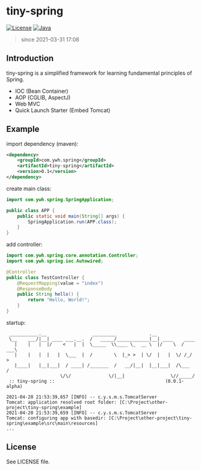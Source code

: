 # tiny-spring

[![License](https://img.shields.io/badge/license-MIT-4EB1BA.svg)]()
[![Java](https://img.shields.io/badge/language-Java-orange.svg)]()

> since 2021-03-31 17:08

## Introduction

tiny-spring is a simplified framework for learning fundamental principles of Spring.

- IOC (Bean Container)
- AOP (CGLIB, AspectJ)
- Web MVC 
- Quick Launch Starter (Embed Tomcat)

## Example
import dependency (maven): 
```xml
<dependency>
    <groupId>com.ywh.spring</groupId>
    <artifactId>tiny-spring</artifactId>
    <version>0.1</version>
</dependency>
```
create main class:
```java
import com.ywh.spring.SpringApplication;

public class APP {
    public static void main(String[] args) {
        SpringApplication.run(APP.class);
    }
}
```
add controller:
```java
import com.ywh.spring.core.annotation.Controller;
import com.ywh.spring.ioc.Autowired;

@Controller
public class TestController {
    @RequestMapping(value = "index")
    @ResponseBody
    public String hello() {
        return "Hello, World!";
    }
}
```

startup:
```
 ___________.__                 _________            .__                
 \__    ___/|__| ____ ___.__.  /   _____/____________|__| ____    ____  
   |    |   |  |/    <   |  |  \_____  \\____ \_  __ \  |/    \  / ___\ 
   |    |   |  |   |  \___  |  /        \  |_> >  | \/  |   |  \/ /_/  >
   |____|   |__|___|  / ____| /_______  /   __/|__|  |__|___|  /\___  / 
                    \/\/              \/|__|                 \//_____/
 :: tiny-spring ::                                         (0.0.1-alpha)

2021-04-20 21:53:39,657 [INFO] -- c.y.s.m.s.TomcatServer         Tomcat: application resolved root folder: [C:\Project\other-project\tiny-spring\example]
2021-04-20 21:53:39,659 [INFO] -- c.y.s.m.s.TomcatServer         Tomcat: configuring app with basedir: [C:\Project\other-project\tiny-spring\example\src\main\resources]
...
```

## License

See LICENSE file.